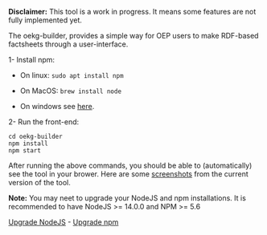 **Disclaimer:** This tool is a work in progress. It means some features are not fully implemented yet.

The oekg-builder, provides a simple way for OEP users to make RDF-based factsheets through a user-interface.

1- Install npm:

- On linux: `sudo apt install npm`

- On MacOS: `brew install node`

- On windows see [here](https://docs.npmjs.com/downloading-and-installing-node-js-and-npm).

2-  Run the front-end:

    cd oekg-builder
    npm install
    npm start

After running the above commands, you should be able to (automatically) see the tool in your brower. Here are some [screenshots](https://github.com/OpenEnergyPlatform/oekg-builder/issues/4)  from the current version of the tool.

**Note:** You may neet to upgrade your NodeJS and npm installations.
It is recommended to have NodeJS >= 14.0.0 and NPM >= 5.6

[Upgrade NodeJS](https://phoenixnap.com/kb/update-node-js-version) - [Upgrade npm](https://docs.npmjs.com/try-the-latest-stable-version-of-npm)

